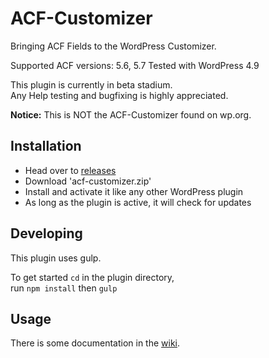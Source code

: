 ACF-Customizer
==============

Bringing ACF Fields to the WordPress Customizer.

Supported ACF versions: 5.6, 5.7
Tested with WordPress 4.9

This plugin is currently in beta stadium.  
Any Help testing and bugfixing is highly appreciated.

**Notice:** This is NOT the ACF-Customizer found on wp.org.

Installation
------------
 - Head over to [releases](../../releases)
 - Download 'acf-customizer.zip'
 - Install and activate it like any other WordPress plugin
 - As long as the plugin is active, it will check for updates

Developing
----------
This plugin uses gulp.

To get started `cd` in the plugin directory,  
run `npm install` then `gulp`

Usage
-----
There is some documentation in the [wiki](./wiki).
